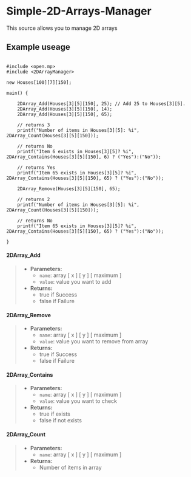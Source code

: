 # Simple-2D-Arrays-Manager
 This source allows you to manage 2D arrays

## Example useage
```pawn

#include <open.mp>
#include <2DArrayManager>

new Houses[100][7][150]; 

main() {

    2DArray_Add(Houses[3][5][150], 25); // Add 25 to Houses[3][5].
    2DArray_Add(Houses[3][5][150], 14);
    2DArray_Add(Houses[3][5][150], 65);

    // returns 3
    printf("Number of items in Houses[3][5]: %i", 2DArray_Count(Houses[3][5][150]));

    // returns No
    printf("Item 6 exists in Houses[3][5]? %i", 2DArray_Contains(Houses[3][5][150], 6) ? ("Yes"):("No"));

    // returns Yes
    printf("Item 65 exists in Houses[3][5]? %i", 2DArray_Contains(Houses[3][5][150], 65) ? ("Yes"):("No"));

    2DArray_Remove(Houses[3][5][150], 65);

    // returns 2
    printf("Number of items in Houses[3][5]: %i", 2DArray_Count(Houses[3][5][150]));

    // returns No
    printf("Item 65 exists in Houses[3][5]? %i", 2DArray_Contains(Houses[3][5][150], 65) ? ("Yes"):("No"));

}
```

#### 2DArray_Add
>* **Parameters:**
>	* `name`: array [ x ] [ y ] [ maximum ]
>	* `value`: value you want to add
>* **Returns:**
>	* true if Success
>	* false if Failure

#### 2DArray_Remove
>* **Parameters:**
>	* `name`: array [ x ] [ y ] [ maximum ]
>	* `value`: value you want to remove from array
>* **Returns:**
>	* true if Success
>	* false if Failure

#### 2DArray_Contains
>* **Parameters:**
>	* `name`: array [ x ] [ y ] [ maximum ]
>	* `value`: value you want to check
>* **Returns:**
>	* true if exists
>	* false if not exists

#### 2DArray_Count
>* **Parameters:**
>	* `name`: array [ x ] [ y ] [ maximum ]
>* **Returns:**
>	* Number of items in array

